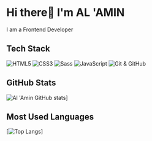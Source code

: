 # Hi there👋 I'm AL 'AMIN

I am a Frontend Developer

## Tech Stack

![HTML5](https://img.shields.io/badge/HTML5-E34F26?style=flat&logo=html5&logoColor=white)
![CSS3](https://img.shields.io/badge/CSS3-1572B6?style=flat&logo=css3&logoColor=white)
![Sass](https://img.shields.io/badge/Sass-CC6699?style=flat&logo=sass&logoColor=white)
![JavaScript](https://img.shields.io/badge/JavaScript-F7DF1E?style=flat&logo=javascript&logoColor=black)
![Git & GitHub](https://img.shields.io/badge/GitHub-100000?style=flat&logo=github&logoColor=white)

## GitHub Stats

![Al 'Amin GitHub stats](https://github-readme-stats.vercel.app/api?username=Muhdal-Amin)]

## Most Used Languages

[![Top Langs](https://github-readme-stats.vercel.app/api/top-langs/?username=Muhdal-Amin&layout=compact)]
